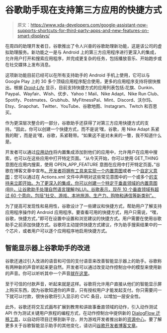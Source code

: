 # 谷歌助手现在支持第三方应用的快捷方式

> 原文：<https://www.xda-developers.com/google-assistant-now-supports-shortcuts-for-third-party-apps-and-new-features-on-smart-displays/>

在周四的助理开发者日，谷歌推出了令人兴奋的谷歌助理新功能，这是该公司的虚拟助理服务。新功能之一是与 Android 上的第三方应用程序进行更深入的集成，允许用户打开和搜索应用程序，并完成更复杂的任务，包括播放音乐、开始跑步或在社交媒体上发布消息。

这项新功能目前已经可以在所有支持助手的 Android 手机上使用，它可以与 Google Play 上的 30 多个顶级应用程序配合使用，更多的应用程序支持将很快推出。根据 [*Droid-Life*](https://www.droid-life.com/2020/10/08/google-assistant-adds-app-shortcuts-to-do-simple-tasks-by-voice/) 显示，目前支持快捷方式的应用列表包括:花旗、Dunkin、Paypal、Wayfair、Wish、优步、Yahoo！Mail、Nike Adapt、Nike Run Club、Spotify、Postmates、Grubhub、MyFitnessPal、Mint、Discord、沃尔玛、Etsy、Snapchat、Twitter、YouTube、谷歌地图、Instagram、Twitch 和百思买。

作为更深层次整合的一部分，谷歌助手还获得了对第三方应用快捷方式的支持。“因此，你可以创建一个快捷方式，而不是说‘嘿，谷歌，用 Nike Adapt 系紧我的鞋’，而是说‘嘿，谷歌，系紧鞋带。“如果这不是对未来的一瞥，我不知道什么是。

开发者可以通过[应用动作](https://developers.google.com/assistant/app/overview)将内置集成添加到他们的应用中，允许用户在应用中搜索，也可以在这些应用中打开特定页面。“从今天开始，你可以使用 GET_THING 意图在应用内搜索，使用 OPEN_APP_FEATURE 意图在应用中打开特定页面，”谷歌在博客文章中宣布[。开发者将拥有工具来实现一个](https://developers.googleblog.com/2020/10/google-assistant-developer-day-new.html)[内置意图](https://developers.google.com/assistant/app/intents)或者一个[自定义意图](https://developers.google.com/assistant/app/custom-intents)；您可以通过在 Actions.xml 文件中声明对这些常见意图中的一个或多个[的支持来立即开始。为了更深入的集成，你可以创建一个特定于垂直领域的内置意图(BII)，让谷歌助手处理自然语言理解(NLU)。谷歌表示，现在 10 个垂直领域有超过 60 个意向，包括“社交、游戏、本地旅游、生产力、购物和通信等新类别”。](https://developers.google.com/assistant/app/reference/built-in-intents/common)

为了提高可发现性和易用性，谷歌设计了一些建议和快捷方式，帮助用户了解支持应用程序操作的 Android 应用程序。要查看可用的快捷方式，用户只需说，“嘿，谷歌，快捷方式，”即可在设置中设置和浏览建议的快捷方式。用户需要在使用谷歌助手之前添加快捷方式。谷歌将主动提供快捷方式建议，作为助手搜索结果中的一个芯片，或者用户可以逐个应用程序地启用快捷方式。

## 智能显示器上谷歌助手的改进

谷歌还通过引入改进的语音和可信的支付语音来改善智能显示器上的助手。谷歌称有两种新的声音听起来更自然。开发者可以通过改变动作控制台中的模型来使用新的声音。你可以听听其中一个声音[就在这里](https://drive.google.com/file/d/1cakhPrtlbJ_hwhmZZHriT1k7Q4v5UOTP/view)。

至于可信的付款声音，听起来就是这样。谷歌将允许用户直接从他们的智能显示屏上购买东西，因为谷歌知道你的声音，只有授权用户才能发起支付。你只需要问一下就可以付款，很快谷歌将引入显示的 CVC 条目，以增加一层安全性。

此外，谷歌还将交互式画布扩展到教育和讲故事垂直领域的动作，引入动作测试 API 作为测试关键用户旅程的编程方式，在动作控制台中提供新的 [DialogFlow 迁移工具](https://developers.google.com/assistant/conversational/dialogflow-to-builder)，以自动将项目迁移到新平台，并为游戏开发者推出新的[资源中心](https://developers.google.com/assistant/games)。要了解更多关于谷歌智能显示助手的其他变化，请访问[谷歌开发者博客文章](https://developers.googleblog.com/2020/10/google-assistant-developer-day-new.html)。